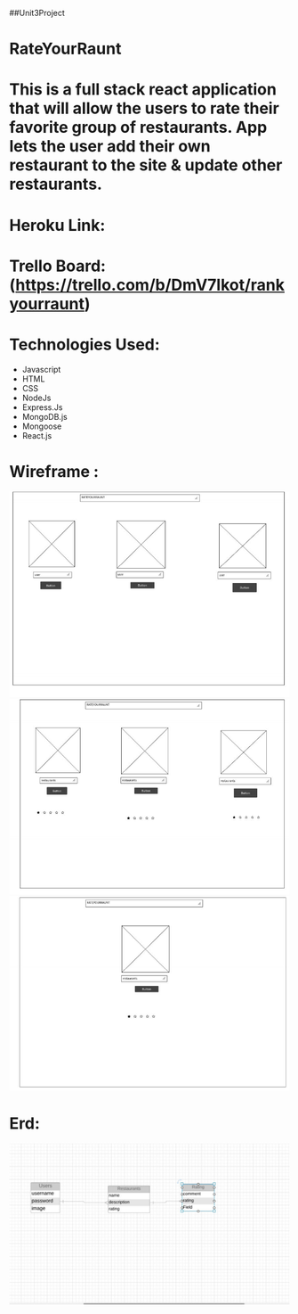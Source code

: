 ##Unit3Project

# RateYourRaunt

# This is a full stack react application that will allow the users to rate their favorite group of restaurants. App lets the user add their own restaurant to the site & update other restaurants.

# Heroku Link: 

# Trello Board: (https://trello.com/b/DmV7lkot/rankyourraunt)

# Technologies Used: 
* Javascript
* HTML 
* CSS
* NodeJs
* Express.Js
* MongoDB.js
* Mongoose
* React.js

# Wireframe : 
<img src="/images/wireframe1.jpg">
<img src="/images/wireframe2.jpg">
<img src="/images/wireframe3.jpg">

# Erd: 
<img src="/images/erd.jpg">
